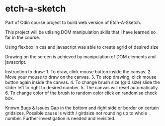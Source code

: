 # etch-a-sketch
Part of Odin course project to build web version of Etch-A-Sketch.

This project will be utlising DOM manipulation skills that I have learned
so far in the course. 

Using flexbox in css and javascript was able to create agrid of desired size

Drawing on the screen is achieved by manipulation of DOM elements and javascript.

Instruction to draw:
    1. To draw, click mouse button inside the canvas.
    2. Move your mouse to draw on the canvas.
    3. To stop drawing, click mouse button again inside the canvas. 
    4. To change brush size (grid size) slide the slider left to right to desired number.
    5. The canvas will reset automatically. 
    6. To change color of the brush to random color click on randomise
       check box. 

    
Known Bugs & Issues
    Gap in the bottom and right side or border on certain gridsizes. 
        Possible cause is width / girdsize not rounding up to whole number.
        Further investigation is needed and revisited. 